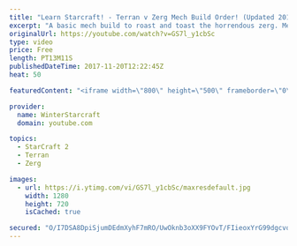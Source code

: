 ```yaml
---
title: "Learn Starcraft! - Terran v Zerg Mech Build Order! (Updated 2018)"
excerpt: "A basic mech build to roast and toast the horrendous zerg. Meant for lower level players looking for some direction! -- Watch live at https://www.twitch.tv/wintergaming"
originalUrl: https://youtube.com/watch?v=GS7l_y1cbSc
type: video
price: Free
length: PT13M11S
publishedDateTime: 2017-11-20T12:22:45Z
heat: 50

featuredContent: "<iframe width=\"800\" height=\"500\" frameborder=\"0\" src=\"https://www.youtube.com/embed/GS7l_y1cbSc\" allow=\"accelerometer; autoplay; encrypted-media; gyroscope; picture-in-picture\" allowfullscreen></iframe>"

provider:
  name: WinterStarcraft
  domain: youtube.com

topics:
  - StarCraft 2
  - Terran
  - Zerg

images:
  - url: https://i.ytimg.com/vi/GS7l_y1cbSc/maxresdefault.jpg
    width: 1280
    height: 720
    isCached: true

secured: "O/I7DSA8DpiSjumDEdmXyhF7mRO/UwOknb3oXX9FYOvT/FIieoxYrG99dgcvq90+Dqq6uAiMQ/7pXN4vmTpIKHXLVgfT+houl68tmRN7+6JSM4geJV1az5UcX8yg7WeApVy4V1sIjfe/DkFfXoAGUUJ+++BLEejLQmOj/d6uK1gesm05SpkipHHxGy6Q93+waYQSohBmCyWQXwFKXYoampBX65PTVC7oTQF1kydjfmXM1gJJEg2ItDamKU3zTVbq6vOdOBd8g0Ba734BYnNX1ip0U/+Lt536C1WVaQiw+GFr6150xrVlVbJ+6KEEUyBgoLJQqsBbzPs5C9a3tBXmzTse+SFbYOcwZljsFdwetR2xWZKyQR2GDoxWSz6isikx4764/HT8M9fIk3LhH/IUy/OvxkKzuE6dl/ZmhXGLdwQ=;jMvpKMBzUrELymfksPP/dQ=="
---
```


